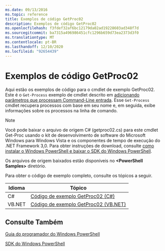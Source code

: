 ```yaml
---
ms.date: 09/13/2016
ms.topic: reference
title: Exemplos de código GetProc02
description: Exemplos de código GetProc02
ms.openlocfilehash: f3fdef32af6bc12179da02ad19228603ad348f7d
ms.sourcegitcommit: ba7315a496986451cfc1296b659d73ea2373d3f0
ms.translationtype: MT
ms.contentlocale: pt-BR
ms.lasthandoff: 12/10/2020
ms.locfileid: "92654439"
---
```

# <a name="getproc02-code-samples"></a>Exemplos de código GetProc02

Aqui estão os exemplos de código para o cmdlet de exemplo GetProc02. Este é o `Get-Process` exemplo de cmdlet descrito em [adicionando parâmetros que processam Command-Line entrada](../cmdlet/adding-parameters-that-process-command-line-input.md). Esse `Get-Process` cmdlet recupera processos com base em seu nome e, em seguida, exibe informações sobre os processos na linha de comando.

> [!NOTE]
> Você pode baixar o arquivo de origem C# (getproc02.cs) para este cmdlet Get-Proc usando o kit de desenvolvimento de software do Microsoft Windows para Windows Vista e os componentes de tempo de execução do .NET Framework 3,0. Para obter instruções de download, consulte [como instalar o Windows PowerShell e baixar o SDK do Windows PowerShell](/powershell/scripting/developer/installing-the-windows-powershell-sdk).
>
> Os arquivos de origem baixados estão disponíveis no **\<PowerShell Samples>** diretório.

Para obter o código de exemplo completo, consulte os tópicos a seguir.

|Idioma|Tópico|
|--------------|-----------|
|C#|[Código de exemplo GetProc02 (C#)](./getproc02-csharp-sample-code.md)|
|VB.NET|[Código de exemplo GetProc02 (VB.NET)](./getproc02-vb-net-sample-code.md)|

## <a name="see-also"></a>Consulte Também

[Guia do programador do Windows PowerShell](./windows-powershell-programmer-s-guide.md)

[SDK do Windows PowerShell](../windows-powershell-reference.md)
